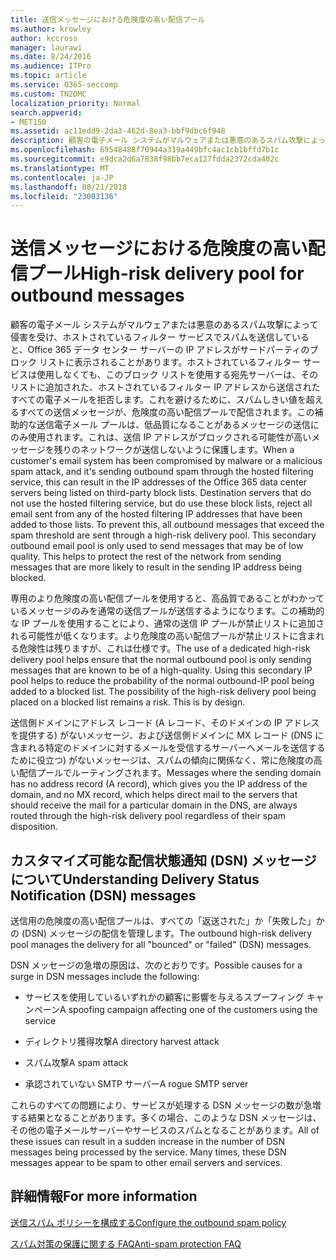 ```yaml
---
title: 送信メッセージにおける危険度の高い配信プール
ms.author: krowley
author: kccross
manager: laurawi
ms.date: 8/24/2016
ms.audience: ITPro
ms.topic: article
ms.service: O365-seccomp
ms.custom: TN2DMC
localization_priority: Normal
search.appverid:
- MET150
ms.assetid: ac11edd9-2da3-462d-8ea3-bbf9dbc6f948
description: 顧客の電子メール システムがマルウェアまたは悪意のあるスパム攻撃によって侵害を受け、ホストされているフィルター サービスでスパムを送信していると、Office 365 データ センター サーバーの IP アドレスがサードパーティのブロック リストに表示されることがあります。
ms.openlocfilehash: 69548488f70944a319a449bfc4ac1cb1bffd7b1c
ms.sourcegitcommit: e9dca2d6a7838f98bb7eca127fdda2372cda402c
ms.translationtype: MT
ms.contentlocale: ja-JP
ms.lasthandoff: 08/21/2018
ms.locfileid: "23003136"
---
```

# <a name="high-risk-delivery-pool-for-outbound-messages"></a><span data-ttu-id="cecee-103">送信メッセージにおける危険度の高い配信プール</span><span class="sxs-lookup"><span data-stu-id="cecee-103">High-risk delivery pool for outbound messages</span></span>

<span data-ttu-id="cecee-p101">顧客の電子メール システムがマルウェアまたは悪意のあるスパム攻撃によって侵害を受け、ホストされているフィルター サービスでスパムを送信していると、Office 365 データ センター サーバーの IP アドレスがサードパーティのブロック リストに表示されることがあります。ホストされているフィルター サービスは使用しなくても、このブロック リストを使用する宛先サーバーは、そのリストに追加された、ホストされているフィルター IP アドレスから送信されたすべての電子メールを拒否します。これを避けるために、スパムしきい値を超えるすべての送信メッセージが、危険度の高い配信プールで配信されます。この補助的な送信電子メール プールは、低品質になることがあるメッセージの送信にのみ使用されます。これは、送信 IP アドレスがブロックされる可能性が高いメッセージを残りのネットワークが送信しないように保護します。</span><span class="sxs-lookup"><span data-stu-id="cecee-p101">When a customer's email system has been compromised by malware or a malicious spam attack, and it's sending outbound spam through the hosted filtering service, this can result in the IP addresses of the Office 365 data center servers being listed on third-party block lists. Destination servers that do not use the hosted filtering service, but do use these block lists, reject all email sent from any of the hosted filtering IP addresses that have been added to those lists. To prevent this, all outbound messages that exceed the spam threshold are sent through a high-risk delivery pool. This secondary outbound email pool is only used to send messages that may be of low quality. This helps to protect the rest of the network from sending messages that are more likely to result in the sending IP address being blocked.</span></span>
  
<span data-ttu-id="cecee-p102">専用のより危険度の高い配信プールを使用すると、高品質であることがわかっているメッセージのみを通常の送信プールが送信するようになります。この補助的な IP プールを使用することにより、通常の送信 IP プールが禁止リストに追加される可能性が低くなります。より危険度の高い配信プールが禁止リストに含まれる危険性は残りますが、これは仕様です。</span><span class="sxs-lookup"><span data-stu-id="cecee-p102">The use of a dedicated high-risk delivery pool helps ensure that the normal outbound pool is only sending messages that are known to be of a high-quality. Using this secondary IP pool helps to reduce the probability of the normal outbound-IP pool being added to a blocked list. The possibility of the high-risk delivery pool being placed on a blocked list remains a risk. This is by design.</span></span>
  
<span data-ttu-id="cecee-113">送信側ドメインにアドレス レコード (A レコード、そのドメインの IP アドレスを提供する) がないメッセージ、および送信側ドメインに MX レコード (DNS に含まれる特定のドメインに対するメールを受信するサーバーへメールを送信するために役立つ) がないメッセージは、スパムの傾向に関係なく、常に危険度の高い配信プールでルーティングされます。</span><span class="sxs-lookup"><span data-stu-id="cecee-113">Messages where the sending domain has no address record (A record), which gives you the IP address of the domain, and no MX record, which helps direct mail to the servers that should receive the mail for a particular domain in the DNS, are always routed through the high-risk delivery pool regardless of their spam disposition.</span></span>
  
## <a name="understanding-delivery-status-notification-dsn-messages"></a><span data-ttu-id="cecee-114">カスタマイズ可能な配信状態通知 (DSN) メッセージについて</span><span class="sxs-lookup"><span data-stu-id="cecee-114">Understanding Delivery Status Notification (DSN) messages</span></span>

<span data-ttu-id="cecee-115">送信用の危険度の高い配信プールは、すべての「返送された」か「失敗した」かの (DSN) メッセージの配信を管理します。</span><span class="sxs-lookup"><span data-stu-id="cecee-115">The outbound high-risk delivery pool manages the delivery for all "bounced" or "failed" (DSN) messages.</span></span>
  
<span data-ttu-id="cecee-116">DSN メッセージの急増の原因は、次のとおりです。</span><span class="sxs-lookup"><span data-stu-id="cecee-116">Possible causes for a surge in DSN messages include the following:</span></span>
  
- <span data-ttu-id="cecee-117">サービスを使用しているいずれかの顧客に影響を与えるスプーフィング キャンペーン</span><span class="sxs-lookup"><span data-stu-id="cecee-117">A spoofing campaign affecting one of the customers using the service</span></span>
    
- <span data-ttu-id="cecee-118">ディレクトリ獲得攻撃</span><span class="sxs-lookup"><span data-stu-id="cecee-118">A directory harvest attack</span></span>
    
- <span data-ttu-id="cecee-119">スパム攻撃</span><span class="sxs-lookup"><span data-stu-id="cecee-119">A spam attack</span></span>
    
- <span data-ttu-id="cecee-120">承認されていない SMTP サーバー</span><span class="sxs-lookup"><span data-stu-id="cecee-120">A rogue SMTP server</span></span>
    
<span data-ttu-id="cecee-p103">これらのすべての問題により、サービスが処理する DSN メッセージの数が急増する結果となることがあります。多くの場合、このような DSN メッセージは、その他の電子メールサーバーやサービスのスパムとなることがあります。</span><span class="sxs-lookup"><span data-stu-id="cecee-p103">All of these issues can result in a sudden increase in the number of DSN messages being processed by the service. Many times, these DSN messages appear to be spam to other email servers and services.</span></span>
  
## <a name="for-more-information"></a><span data-ttu-id="cecee-123">詳細情報</span><span class="sxs-lookup"><span data-stu-id="cecee-123">For more information</span></span>

[<span data-ttu-id="cecee-124">送信スパム ポリシーを構成する</span><span class="sxs-lookup"><span data-stu-id="cecee-124">Configure the outbound spam policy</span></span>](configure-the-outbound-spam-policy.md)
  
[<span data-ttu-id="cecee-125">スパム対策の保護に関する FAQ</span><span class="sxs-lookup"><span data-stu-id="cecee-125">Anti-spam protection FAQ</span></span>](anti-spam-protection-faq.md)
  


